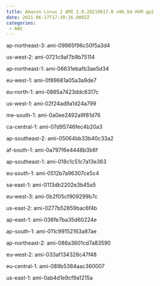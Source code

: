 ```yaml
---
title: Amazon Linux 2 AMI 2.0.20210617.0 x86_64 HVM gp2
date: 2021-06-17T17:39:26.000ZZ
categories:
 - AWS
---
```


ap-northeast-3: ami-09965f96c50f5a3d4

us-west-2: ami-0721c9af7b9b75114

ap-northeast-1: ami-06631ebafb3ae5d34

eu-west-1: ami-0f89681a05a3a9de7

eu-north-1: ami-0865a7423ddc6317c

us-west-1: ami-02f24ad9a1d24a799

me-south-1: ami-0a0ee2492a9f81d76

ca-central-1: ami-07d95746fec4b20a3

ap-southeast-2: ami-05064bb33b40c33a2

af-south-1: ami-0a797f6e4448b3b6f

ap-southeast-1: ami-018c1c51c7a13e363

eu-south-1: ami-0512b7a96307ce5c4

sa-east-1: ami-0113db2202e3b45a5

eu-west-3: ami-0b2f05cf909299b7c

us-east-2: ami-0277b52859bac6f4b

ap-east-1: ami-036fe7ba35d60224e

ap-south-1: ami-011c99152163a87ae

ap-northeast-2: ami-086a3601cd7a83590

eu-west-2: ami-033af134328c47f48

eu-central-1: ami-089b5384aac360007

us-east-1: ami-0ab4d1e9cf9a1215a


